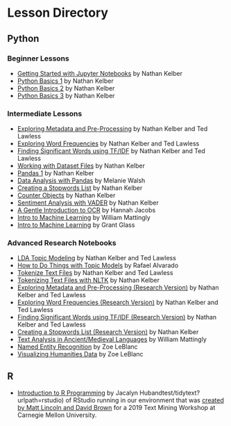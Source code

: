 # Lesson Directory

## Python

### Beginner Lessons
* [Getting Started with Jupyter Notebooks](../getting-started-with-jupyter.ipynb) by Nathan Kelber
* [Python Basics 1](../python-basics-1.ipynb) by Nathan Kelber
* [Python Basics 2](../python-basics-2.ipynb) by Nathan Kelber
* [Python Basics 3](../python-basics-3.ipynb) by Nathan Kelber

### Intermediate Lessons
* [Exploring Metadata and Pre-Processing](../exploring-metadata.ipynb) by Nathan Kelber and Ted Lawless
* [Exploring Word Frequencies](../exploring-word-frequencies.ipynb) by Nathan Kelber and Ted Lawless
* [Finding Significant Words using TF/IDF](../finding-significant-terms.ipynb) by Nathan Kelber and Ted Lawless
* [Working with Dataset Files](../working-with-dataset-files.ipynb) by Nathan Kelber
* [Pandas 1](../pandas-1.ipynb) by Nathan Kelber
* [Data Analysis with Pandas](https://nkelber.github.io/tapi2021/book/courses/pandas.html) by Melanie Walsh
* [Creating a Stopwords List](../creating-stopwords-list.ipynb) by Nathan Kelber
* [Counter Objects](../counter-objects.ipynb) by Nathan Kelber
* [Sentiment Analysis with VADER](../sentiment-analysis-with-vader.ipynb) by Nathan Kelber
* [A Gentle Introduction to OCR](https://nkelber.github.io/tapi2021/book/courses/ocr.html) by Hannah Jacobs
* [Intro to Machine Learning](https://nkelber.github.io/tapi2021/book/courses/ancient-medieval.html) by William Mattingly
* [Intro to Machine Learning](https://nkelber.github.io/tapi2021/book/courses/machine-learning-grant.html) by Grant Glass

### Advanced Research Notebooks
* [LDA Topic Modeling](../topic-modeling.ipynb) by Nathan Kelber and Ted Lawless
* [How to Do Things with Topic Models](https://nkelber.github.io/tapi2021/book/courses/topic-models.html) by Rafael Alvarado
* [Tokenize Text Files](../tokenizing-text-files.ipynb) by Nathan Kelber and Ted Lawless
* [Tokenizing Text Files with NLTK](../tokenize-text-files-with-nltk-for-research.ipynb) by Nathan Kelber
* [Exploring Metadata and Pre-Processing (Research Version)](../exploring-metadata-for-research.ipynb) by Nathan Kelber and Ted Lawless
* [Exploring Word Frequencies (Research Version)](../exploring-word-frequencies-for-research.ipynb) by Nathan Kelber and Ted Lawless
* [Finding Significant Words using TF/IDF (Research Version)](../finding-significant-terms-for-research.ipynb) by Nathan Kelber and Ted Lawless
* [Creating a Stopwords List (Research Version)](../creating-stopwords-list-for-research.ipynb) by Nathan Kelber
* [Text Analysis in Ancient/Medieval Languages](https://nkelber.github.io/tapi2021/book/courses/ancient-medieval.html) by William Mattingly
* [Named Entity Recognition](https://nkelber.github.io/tapi2021/book/courses/ner.html) by Zoe LeBlanc
* [Visualizing Humanities Data](https://nkelber.github.io/tapi2021/book/courses/visualizing-humanities-data.html) by Zoe LeBlanc

## R
* [Introduction to R Programming](https://nkelber.github.io/tapi2021/book/courses/intro-to-r.html) by Jacalyn Hubandtest/tidytext?urlpath=rstudio) of RStudio running in our environment that was [created by Matt Lincoln and David Brown](https://github.com/mdlincoln/bindertest) for a 2019 Text Mining Workshop at Carnegie Mellon University.



